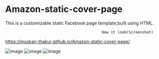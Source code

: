 # Amazon-static-cover-page


This is a customizable static Facebook page template,built using HTML.


                                               How it look(Screenshot)

https://muskan-thakur.github.io/Amazon-static-cover-page/
                                                
![image](https://github.com/Muskan-Thakur/Amazon-static-cover-page/assets/106293646/833493f4-f515-4cf0-8d88-105210d69e3b)
![image](https://github.com/Muskan-Thakur/Amazon-static-cover-page/assets/106293646/cd0f9c77-effb-466b-a2a3-2414b6e20458)
![image](https://github.com/Muskan-Thakur/Amazon-static-cover-page/assets/106293646/3b8211de-154f-4046-83ec-316e5e82b0f7)


